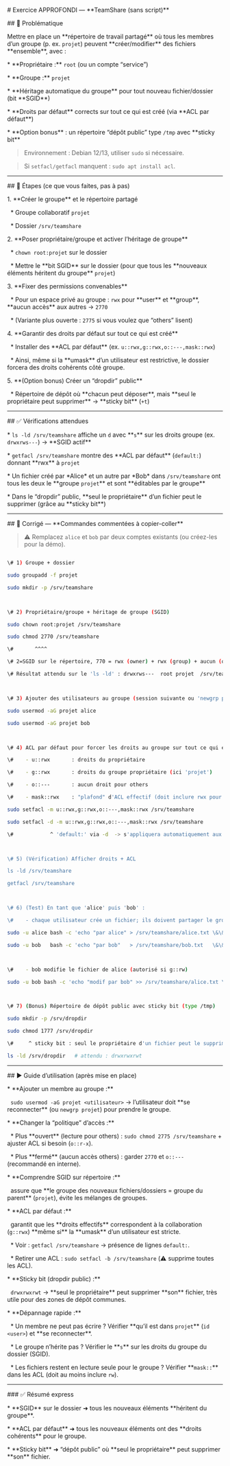 \# Exercice APPROFONDI — \*\*TeamShare (sans script)\*\*



\## 🎯 Problématique



Mettre en place un \*\*répertoire de travail partagé\*\* où tous les membres d’un groupe (p. ex. `projet`) peuvent \*\*créer/modifier\*\* des fichiers \*\*ensemble\*\*, avec :



\* \*\*Propriétaire :\*\* `root` (ou un compte “service”)

\* \*\*Groupe :\*\* `projet`

\* \*\*Héritage automatique du groupe\*\* pour tout nouveau fichier/dossier (bit \*\*SGID\*\*)

\* \*\*Droits par défaut\*\* corrects sur tout ce qui est créé (via \*\*ACL par défaut\*\*)

\* \*\*Option bonus\*\* : un répertoire “dépôt public” type `/tmp` avec \*\*sticky bit\*\*



> Environnement : Debian 12/13, utiliser `sudo` si nécessaire.

> Si `setfacl/getfacl` manquent : `sudo apt install acl`.



---



\## 🧭 Étapes (ce que vous faites, pas à pas)



1\. \*\*Créer le groupe\*\* et le répertoire partagé



&nbsp;  \* Groupe collaboratif `projet`

&nbsp;  \* Dossier `/srv/teamshare`



2\. \*\*Poser propriétaire/groupe et activer l’héritage de groupe\*\*



&nbsp;  \* `chown root:projet` sur le dossier

&nbsp;  \* Mettre le \*\*bit SGID\*\* sur le dossier (pour que tous les \*\*nouveaux éléments héritent du groupe\*\* `projet`)



3\. \*\*Fixer des permissions convenables\*\*



&nbsp;  \* Pour un espace privé au groupe : `rwx` pour \*\*user\*\* et \*\*group\*\*, \*\*aucun accès\*\* aux autres → `2770`

&nbsp;  \* (Variante plus ouverte : `2775` si vous voulez que “others” lisent)



4\. \*\*Garantir des droits par défaut sur tout ce qui est créé\*\*



&nbsp;  \* Installer des \*\*ACL par défaut\*\* (ex. `u::rwx,g::rwx,o::---,mask::rwx`)

&nbsp;  \* Ainsi, même si la \*\*umask\*\* d’un utilisateur est restrictive, le dossier forcera des droits cohérents côté groupe.



5\. \*\*(Option bonus) Créer un “dropdir” public\*\*



&nbsp;  \* Répertoire de dépôt où \*\*chacun peut déposer\*\*, mais \*\*seul le propriétaire peut supprimer\*\* → \*\*sticky bit\*\* (`+t`)



---



\## ✅ Vérifications attendues



\* `ls -ld /srv/teamshare` affiche un `d` avec \*\*`s`\*\* sur les droits groupe (ex. `drwxrws---`) → \*\*SGID actif\*\*

\* `getfacl /srv/teamshare` montre des \*\*ACL par défaut\*\* (`default:`) donnant \*\*rwx\*\* à `projet`

\* Un fichier créé par \*Alice\* et un autre par \*Bob\* dans `/srv/teamshare` ont tous les deux le \*\*groupe `projet`\*\* et sont \*\*éditables par le groupe\*\*

\* Dans le “dropdir” public, \*\*seul le propriétaire\*\* d’un fichier peut le supprimer (grâce au \*\*sticky bit\*\*)



---



\## 🧩 Corrigé — \*\*Commandes commentées à copier-coller\*\*



> ⚠️ Remplacez `alice` et `bob` par deux comptes existants (ou créez-les pour la démo).



```bash

\# 1) Groupe + dossier

sudo groupadd -f projet

sudo mkdir -p /srv/teamshare



\# 2) Propriétaire/groupe + héritage de groupe (SGID)

sudo chown root:projet /srv/teamshare

sudo chmod 2770 /srv/teamshare

\#       ^^^^

\# 2=SGID sur le répertoire, 770 = rwx (owner) + rwx (group) + aucun (others)

\# Résultat attendu sur le 'ls -ld' : drwxrws---  root projet  /srv/teamshare



\# 3) Ajouter des utilisateurs au groupe (session suivante ou 'newgrp projet' pour prendre effet)

sudo usermod -aG projet alice

sudo usermod -aG projet bob



\# 4) ACL par défaut pour forcer les droits au groupe sur tout ce qui est créé

\#    - u::rwx       : droits du propriétaire

\#    - g::rwx       : droits du groupe propriétaire (ici 'projet')

\#    - o::---       : aucun droit pour others

\#    - mask::rwx    : "plafond" d'ACL effectif (doit inclure rwx pour que g::rwx s'applique)

sudo setfacl -m u::rwx,g::rwx,o::---,mask::rwx /srv/teamshare

sudo setfacl -d -m u::rwx,g::rwx,o::---,mask::rwx /srv/teamshare

\#            ^ 'default:' via -d  -> s'appliquera automatiquement aux nouveaux fichiers/dossiers



\# 5) (Vérification) Afficher droits + ACL

ls -ld /srv/teamshare

getfacl /srv/teamshare



\# 6) (Test) En tant que 'alice' puis 'bob' :

\#    - chaque utilisateur crée un fichier; ils doivent partager le groupe 'projet' et être modifiables par l'autre

sudo -u alice bash -c 'echo "par alice" > /srv/teamshare/alice.txt \&\& ls -l /srv/teamshare/alice.txt \&\& getfacl /srv/teamshare/alice.txt'

sudo -u bob   bash -c 'echo "par bob"   > /srv/teamshare/bob.txt   \&\& ls -l /srv/teamshare/bob.txt   \&\& getfacl /srv/teamshare/bob.txt'



\#    - bob modifie le fichier de alice (autorisé si g::rw)

sudo -u bob bash -c 'echo "modif par bob" >> /srv/teamshare/alice.txt \&\& tail -n1 /srv/teamshare/alice.txt'



\# 7) (Bonus) Répertoire de dépôt public avec sticky bit (type /tmp)

sudo mkdir -p /srv/dropdir

sudo chmod 1777 /srv/dropdir

\#     ^ sticky bit : seul le propriétaire d'un fichier peut le supprimer, même si d'autres ont write sur le répertoire

ls -ld /srv/dropdir   # attendu : drwxrwxrwt

```



---



\## ▶️ Guide d’utilisation (après mise en place)



\* \*\*Ajouter un membre au groupe :\*\*

&nbsp; `sudo usermod -aG projet <utilisateur>`  → l’utilisateur doit \*\*se reconnecter\*\* (ou `newgrp projet`) pour prendre le groupe.



\* \*\*Changer la “politique” d’accès :\*\*



&nbsp; \* Plus \*\*ouvert\*\* (lecture pour others) : `sudo chmod 2775 /srv/teamshare` + ajuster ACL si besoin (`o::r-x`).

&nbsp; \* Plus \*\*fermé\*\* (aucun accès others) : garder `2770` et `o::---` (recommandé en interne).



\* \*\*Comprendre SGID sur répertoire :\*\*

&nbsp; assure que \*\*le groupe des nouveaux fichiers/dossiers = groupe du parent\*\* (`projet`), évite les mélanges de groupes.



\* \*\*ACL par défaut :\*\*

&nbsp; garantit que les \*\*droits effectifs\*\* correspondent à la collaboration (`g::rwx`) \*\*même si\*\* la \*\*umask\*\* d’un utilisateur est stricte.



&nbsp; \* Voir : `getfacl /srv/teamshare` → présence de lignes `default:`.

&nbsp; \* Retirer une ACL : `sudo setfacl -b /srv/teamshare` (⚠️ supprime toutes les ACL).



\* \*\*Sticky bit (dropdir public) :\*\*

&nbsp; `drwxrwxrwt` → \*\*seul le propriétaire\*\* peut supprimer \*\*son\*\* fichier, très utile pour des zones de dépôt communes.



\* \*\*Dépannage rapide :\*\*



&nbsp; \* Un membre ne peut pas écrire ? Vérifier \*\*qu’il est dans `projet`\*\* (`id <user>`) et \*\*se reconnecter\*\*.

&nbsp; \* Le groupe n’hérite pas ? Vérifier le \*\*`s`\*\* sur les droits du groupe du dossier (SGID).

&nbsp; \* Les fichiers restent en lecture seule pour le groupe ? Vérifier \*\*`mask::`\*\* dans les ACL (doit au moins inclure `rw`).



---



\### ✅ Résumé express



\* \*\*SGID\*\* sur le dossier ➜ tous les nouveaux éléments \*\*héritent du groupe\*\*.

\* \*\*ACL par défaut\*\* ➜ tous les nouveaux éléments ont des \*\*droits cohérents\*\* pour le groupe.

\* \*\*Sticky bit\*\* ➜ “dépôt public” où \*\*seul le propriétaire\*\* peut supprimer \*\*son\*\* fichier.







